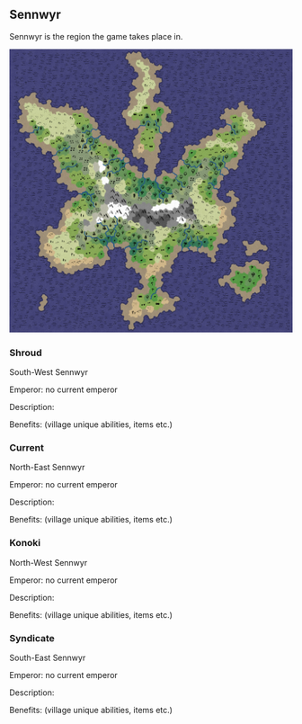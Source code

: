 ## Sennwyr

Sennwyr is the region the game takes place in.

![Sennwyr map](../img/sennwyr.png)


### Shroud

South-West Sennwyr

Emperor: no current emperor

Description:

Benefits: (village unique abilities, items etc.)

### Current

North-East Sennwyr

Emperor: no current emperor

Description:

Benefits: (village unique abilities, items etc.)

### Konoki

North-West Sennwyr

Emperor: no current emperor

Description:

Benefits: (village unique abilities, items etc.)

### Syndicate

South-East Sennwyr

Emperor: no current emperor

Description:

Benefits: (village unique abilities, items etc.)